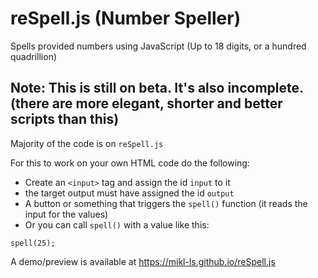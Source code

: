 # reSpell.js (Number Speller)
Spells provided numbers using JavaScript (Up to 18 digits, or a hundred quadrillion)

## Note: This is still on beta. It's also incomplete. (there are more elegant, shorter and better scripts than this)

Majority of the code is on `reSpell.js`

For this to work on your own HTML code do the following:
- Create an `<input>` tag and assign the id `input` to it
- the target output must have assigned the id `output`
- A button or something that triggers the `spell()` function (it reads the input for the values)
- Or you can call `spell()` with a value like this:
```
spell(25);
```
 
A demo/preview is available at https://mikl-ls.github.io/reSpell.js
